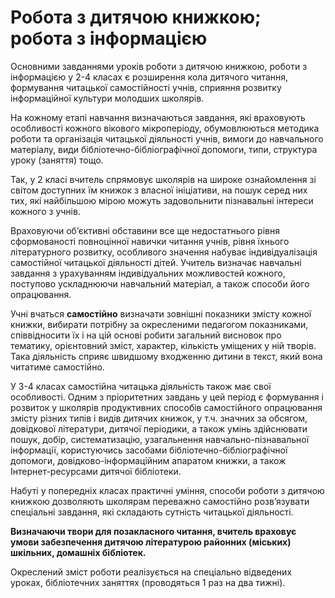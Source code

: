 Робота з дитячою книжкою; робота з інформацією
=============================================
<p>Основними завданнями уроків роботи з дитячою книжкою, роботи з інформацією у 2-4 класах є розширення кола дитячого читання, формування читацької самостійності учнів, сприяння розвитку інформаційної культури молодших школярів. </p>
<p>На кожному етапі навчання визначаються завдання, які враховують особливості кожного вікового мікроперіоду, обумовлюються методика роботи та організація читацької діяльності учнів, вимоги до навчального матеріалу, види бібліотечно-бібліографічної допомоги, типи, структура уроку (заняття) тощо.</p>
<p>Так, у 2 класі вчитель спрямовує школярів на широке ознайомлення зі світом доступних їм книжок з власної ініціативи, на пошук серед них тих, які найбільшою мірою можуть задовольнити пізнавальні інтереси кожного з учнів.</p>
<p>Враховуючи об’єктивні обставини все ще недостатнього рівня сформованості повноцінної навички читання учнів, рівня їхнього літературного розвитку, особливого значення набуває індивідуалізація самостійної читацької діяльності дітей. Учитель визначає навчальні завдання з урахуванням індивідуальних можливостей кожного, поступово ускладнюючи навчальний матеріал, а також способи його опрацювання.</p>
<p>Учні вчаться <b>самостійно</b> визначати зовнішні показники змісту кожної книжки, вибирати потрібну за окресленими педагогом показниками, співвідносити їх і на цій основі робити загальний висновок про тематику, орієнтовний зміст, характер, кількість уміщених у ній творів. Така діяльність сприяє швидшому входженню дитини в текст, який вона читатиме самостійно.</p>
<p>У 3-4 класах самостійна читацька діяльність також має свої особливості. Одним з пріоритетних завдань у цей період є формування і розвиток у школярів продуктивних способів самостійного опрацювання змісту різних типів і видів дитячих книжок, у т.ч. значних за обсягом, довідкової літератури, дитячої періодики, а також умінь здійснювати пошук, добір, систематизацію, узагальнення навчально-пізнавальної інформації, користуючись засобами бібліотечно-бібліографічної допомоги, довідково-інформаційним апаратом книжки, а також Інтернет-ресурсами дитячої бібліотеки.</p>
<p>Набуті у попередніх класах практичні уміння, способи роботи з дитячою книжкою дозволяють школярам переважно самостійно розв’язувати спеціальні завдання, які складають сутність читацької діяльності.</p>
<p><b>Визначаючи твори для позакласного читання, вчитель враховує умови забезпечення дитячою літературою районних (міських) шкільних, домашніх бібліотек.</b></p>
<p>Окреслений зміст роботи реалізується на спеціально відведених уроках, бібліотечних заняттях (проводяться 1 раз на два тижні).</p>